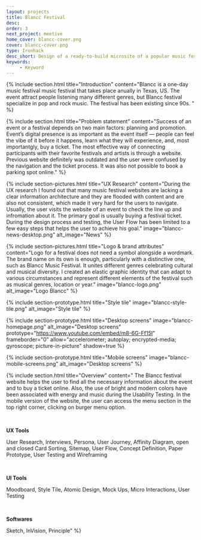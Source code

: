 ```yaml
---
layout: projects
title: Blancc Festival
desc: 
order: 3
next_project: meetive
home_cover: blancc-cover.png
cover: blancc-cover.png
type: Ironhack
desc_short: Design of a ready-to-build microsite of a popular music festival
keywords: 
     - Keyword
---
```


{%
     include section.html 
     title="Introduction"
     content="Blancc is a one-day music festival music festival that takes place anually in Texas, US. The event attract people listening many different genres, but Blancc festival specialize in pop and rock music. The festival has been existing since 90s. "
%}

{%
     include section.html
     title="Problem statement"
     content="Success of an event or a festival depends on two main factors: planning and promotion. Event’s digital presence is as important as the event itself — people can feel the vibe of it before it happens, learn what they will experience, and, most importantgly, buy a ticket. The most effective way of connecting participants with their favorite festivals and artists is through a website. Previous website definitely was outdated and the user were confused by the navigation and the ticket process. It was also not possible to book a parking spot online."
%}

{%
     include section-pictures.html
     title="UX Research"
     content="During the UX research I found out that many music festival websites are lacking a clear information architecture and they are flooded with content and are also not consistent, which made it very hard for the users to navigate. Usually, the user visits the website of an event to check the line up and infromation about it. The primary goal is usually buying a festival ticket. During the design process and testing, the User Flow has been limited to a few easy steps that helps the user to achieve his goal."
     image="blancc-news-desktop.png"
     alt_image="News"
%}

{%
     include section-pictures.html
     title="Logo & brand attributes"
     content="Logo for a festival does not need a symbol alongside a wordmark. The brand name on its own is enough, particularly with a distinctive one, such as Blancc Music Festival. It unites different genres celebrating cultural and musical diversity. I created an elastic graphic identity that can adapt to various circumstances and represent different elements of the festival such as musical genres, location or year."
     image="blancc-logo.png"
     alt_image="Logo Blancc"
%}

{%
     include section-prototype.html
     title="Style tile"
     image="blancc-style-tile.png"
     alt_image="Style tile"
%}

{%
     include section-prototype.html
     title="Desktop screens"
     image="blancc-homepage.png"
     alt_image="Desktop screens"
     prototype="https://www.youtube.com/embed/m8-6G-Ff15I" frameborder="0" allow="accelerometer; autoplay; encrypted-media; gyroscope; picture-in-picture"
     shadow=true
%}

{%
     include section-prototype.html
     title="Mobile screens"
     image="blancc-mobile-screens.png"
     alt_image="Desktop screens"
%}

{%
     include section.html
     title="Overview"
     content="
The Blancc festival website helps the user to find all the necessary information about the event and to buy a ticket online. Also, the use of bright and modern colors have been associated with energy and music during the Usability Testing. In the mobile version of the website, the user can access the menu section in the top right corner, clicking on burger menu option.

&nbsp;


<b>UX Tools</b>


User Research, Interviews, Persona, User Journey, Affinity Diagram, open and closed Card Sorting, Sitemap, User Flow, Concept Definition, Paper Prototype, User Testing and Wireframing

&nbsp; 


<b>UI Tools</b>


Moodboard, Style Tile, Atomic Design, Mock Ups, Micro Interactions, User Testing

&nbsp;


<b>Softwares</b>


Sketch, InVision, Principle"
%}